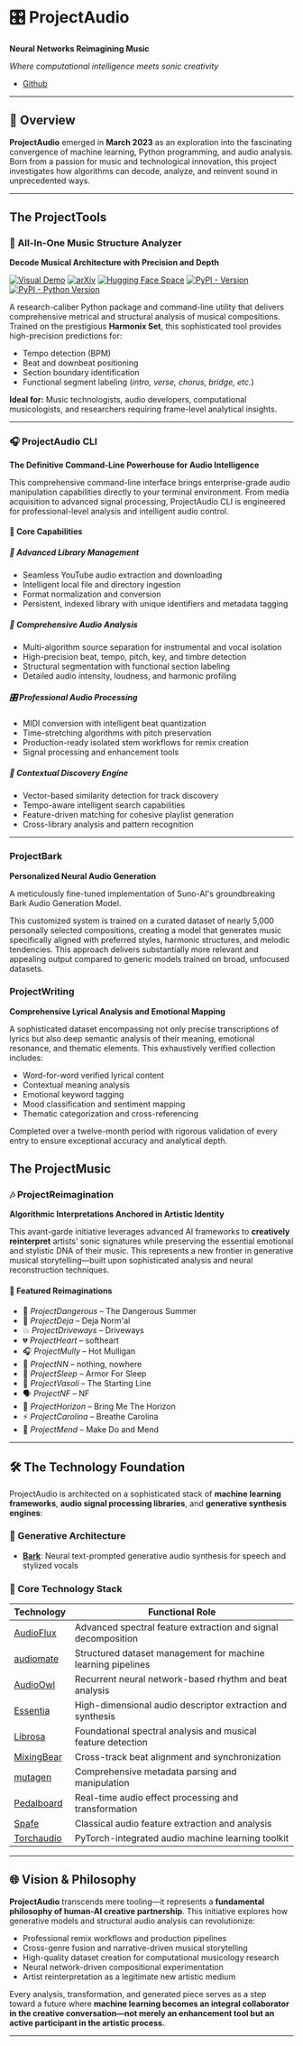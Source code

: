 # 🎛️ ProjectAudio

**Neural Networks Reimagining Music**

*Where computational intelligence meets sonic creativity*

- [Github](https://github.com/PrjctAudio/ProjectAudio)

---

## 🚀 Overview

**ProjectAudio** emerged in **March 2023** as an exploration into the fascinating convergence of machine learning, Python programming, and audio analysis. Born from a passion for music and technological innovation, this project investigates how algorithms can decode, analyze, and reinvent sound in unprecedented ways.

---

## The ProjectTools

### 🎼 All-In-One Music Structure Analyzer

**Decode Musical Architecture with Precision and Depth**

[![Visual Demo](https://img.shields.io/badge/Visual-Demo-8A2BE2)](https://taejun.kim/music-dissector/)
[![arXiv](https://img.shields.io/badge/arXiv-2307.16425-B31B1B)](http://arxiv.org/abs/2307.16425/)
[![Hugging Face Space](https://img.shields.io/badge/%F0%9F%A4%97%20Hugging%20Face-Spaces-f9f107)](https://huggingface.co/spaces/taejunkim/all-in-one/)
[![PyPI - Version](https://img.shields.io/pypi/v/allin1.svg)](https://pypi.org/project/allin1)
[![PyPI - Python Version](https://img.shields.io/pypi/pyversions/allin1.svg)](https://pypi.org/project/allin1)

A research-caliber Python package and command-line utility that delivers comprehensive metrical and structural analysis of musical compositions. Trained on the prestigious **Harmonix Set**, this sophisticated tool provides high-precision predictions for:

- Tempo detection (BPM)
- Beat and downbeat positioning
- Section boundary identification
- Functional segment labeling (*intro, verse, chorus, bridge, etc.*)

**Ideal for:** Music technologists, audio developers, computational musicologists, and researchers requiring frame-level analytical insights.

---

### 🎧 ProjectAudio CLI

**The Definitive Command-Line Powerhouse for Audio Intelligence**

This comprehensive command-line interface brings enterprise-grade audio manipulation capabilities directly to your terminal environment. From media acquisition to advanced signal processing, ProjectAudio CLI is engineered for professional-level analysis and intelligent audio control.

#### 🔧 Core Capabilities

##### 📁 Advanced Library Management

- Seamless YouTube audio extraction and downloading
- Intelligent local file and directory ingestion
- Format normalization and conversion
- Persistent, indexed library with unique identifiers and metadata tagging

##### 🎼 Comprehensive Audio Analysis

- Multi-algorithm source separation for instrumental and vocal isolation
- High-precision beat, tempo, pitch, key, and timbre detection
- Structural segmentation with functional section labeling
- Detailed audio intensity, loudness, and harmonic profiling

##### 🎛️ Professional Audio Processing

- MIDI conversion with intelligent beat quantization
- Time-stretching algorithms with pitch preservation
- Production-ready isolated stem workflows for remix creation
- Signal processing and enhancement tools

##### 🔎 Contextual Discovery Engine

- Vector-based similarity detection for track discovery
- Tempo-aware intelligent search capabilities
- Feature-driven matching for cohesive playlist generation
- Cross-library analysis and pattern recognition

---

### ProjectBark

**Personalized Neural Audio Generation**

A meticulously fine-tuned implementation of Suno-AI's groundbreaking Bark Audio Generation Model.

This customized system is trained on a curated dataset of nearly 5,000 personally selected compositions, creating a model that generates music specifically aligned with preferred styles, harmonic structures, and melodic tendencies. This approach delivers substantially more relevant and appealing output compared to generic models trained on broad, unfocused datasets.

### ProjectWriting

**Comprehensive Lyrical Analysis and Emotional Mapping**

A sophisticated dataset encompassing not only precise transcriptions of lyrics but also deep semantic analysis of their meaning, emotional resonance, and thematic elements. This exhaustively verified collection includes:

- Word-for-word verified lyrical content
- Contextual meaning analysis
- Emotional keyword tagging
- Mood classification and sentiment mapping
- Thematic categorization and cross-referencing

Completed over a twelve-month period with rigorous validation of every entry to ensure exceptional accuracy and analytical depth.

## The ProjectMusic

### 🎶 ProjectReimagination

**Algorithmic Interpretations Anchored in Artistic Identity**

This avant-garde initiative leverages advanced AI frameworks to **creatively reinterpret** artists' sonic signatures while preserving the essential emotional and stylistic DNA of their music. This represents a new frontier in generative musical storytelling—built upon sophisticated analysis and neural reconstruction techniques.

#### 🎨 Featured Reimaginations

- 🎸 *ProjectDangerous* – The Dangerous Summer
- 🎤 *ProjectDeja* – Deja Norm'al
- 💥 *ProjectDriveways* – Driveways
- 💔 *ProjectHeart* – softheart
- 🎧 *ProjectMully* – Hot Mulligan
- 🖤 *ProjectNN* – nothing, nowhere
- 🌙 *ProjectSleep* – Armor For Sleep
- 🏁 *ProjectVasoli* – The Starting Line
- 🗣️ *ProjectNF* – NF
- 🫧 *ProjectHorizon* – Bring Me The Horizon
- ⚡ *ProjectCarolina* – Breathe Carolina
- 🔧 *ProjectMend* – Make Do and Mend

---

## 🛠️ The Technology Foundation

ProjectAudio is architected on a sophisticated stack of **machine learning frameworks**, **audio signal processing libraries**, and **generative synthesis engines**:

### 🧠 Generative Architecture

- [**Bark**](https://github.com/suno-ai/bark): Neural text-prompted generative audio synthesis for speech and stylized vocals

### 🐍 Core Technology Stack

| Technology | Functional Role |
|------------|-----------------|
| [AudioFlux](https://audioflux.top/) | Advanced spectral feature extraction and signal decomposition |
| [audiomate](https://audiomate.readthedocs.io/) | Structured dataset management for machine learning pipelines |
| [AudioOwl](https://github.com/dodiku/AudioOwl) | Recurrent neural network-based rhythm and beat analysis |
| [Essentia](https://essentia.upf.edu/) | High-dimensional audio descriptor extraction and synthesis |
| [Librosa](https://librosa.org/) | Foundational spectral analysis and musical feature detection |
| [MixingBear](https://github.com/dodiku/MixingBear) | Cross-track beat alignment and synchronization |
| [mutagen](https://mutagen.readthedocs.io/) | Comprehensive metadata parsing and manipulation |
| [Pedalboard](https://spotify.github.io/pedalboard/) | Real-time audio effect processing and transformation |
| [Spafe](https://superkogito.github.io/spafe/) | Classical audio feature extraction and analysis |
| [Torchaudio](https://pytorch.org/audio/stable/index.html) | PyTorch-integrated audio machine learning toolkit |

---

## 🌐 Vision & Philosophy

**ProjectAudio** transcends mere tooling—it represents a **fundamental philosophy of human-AI creative partnership**. This initiative explores how generative models and structural audio analysis can revolutionize:

- Professional remix workflows and production pipelines
- Cross-genre fusion and narrative-driven musical storytelling
- High-quality dataset creation for computational musicology research
- Neural network-driven compositional experimentation
- Artist reinterpretation as a legitimate new artistic medium

Every analysis, transformation, and generated piece serves as a step toward a future where **machine learning becomes an integral collaborator in the creative conversation—not merely an enhancement tool but an active participant in the artistic process.**

---
